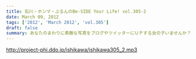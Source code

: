 ```yaml
---
title: 石川・ホンマ・ぶるんのBe-SIDE Your Life! vol.305-2
date: March 09, 2012
tags: ['2012', 'March 2012', 'vol.305']
draft: false
summary: あなたのまわりに素敵な写真をブログやツイッターにＵＰする女の子いませんか？ビーサイはそんな女の子が大好きです。いっぱいブログとかツイッターしようね。メヒコ。代打Ｄビーチ
---
```


http://project-phi.ddo.jp/ishikawa/ishikawa305_2.mp3
